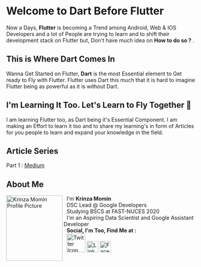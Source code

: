 # Welcome to Dart Before Flutter


Now a Days, **Flutter** is becoming a Trend among Android, Web & IOS Developers and a lot of People are trying to learn and to shift their development stack on Flutter but, Don't have much idea on __How to do so ?__ . 


## This is Where Dart Comes In

Wanna Get Started on Flutter, **Dart** is the most Essential element to Get ready to Fly with Flutter.  Flutter uses Dart this much that it is hard to imagine Flutter being as powerful as it is without Dart.

## I'm Learning It Too. Let's Learn to Fly Together  🎉

I am learning Flutter too, as Dart being it's Essential Component. I am making an Effort to learn it too and to share my learning's in form of Articles for you people to learn and expand your knowledge in the field. 

## Article Series

Part 1 : [Medium](https://medium.com/@kaymomin/dart-before-you-flutter-part-1-71b40e499880)

## About Me

<img src="https://i.ibb.co/pnCzKKb/krinza-profile.jpg" height="175px" width="150px" align="left" alt="Krinza Momin Profile Picture" /> 

&nbsp; I'm **Krinza Momin**\
&nbsp; DSC Lead @ Google Developers\
&nbsp; Studying BSCS at FAST-NUCES 2020\
&nbsp; I'm an Aspiring Data Scientist and Google Assistant Developer\
&nbsp; **Social, I'm Too, Find Me at :** \
&nbsp; <a href="https://twitter.com/Krinzahere"><img src="https://i.ibb.co/DYPBvGd/Twitter-Logo-Blue.png" height="50px" width="50px" border="0" alt="Twitter Icon"/></a> 
<a href="https://www.linkedin.com/in/krinza-momin/"><img src="https://i.ibb.co/Bckh2qk/linkedinicon.png" height="30px" width="30px" border="0" alt="Linkedin Icon"/></a>
<a href="https://www.facebook.com/prasla.krinza"><img src="https://i.ibb.co/WH6SpxP/f-logo-RGB-Blue-100.png" height="30px" width="30px" border="0" alt="Facebook Icon"/></a>